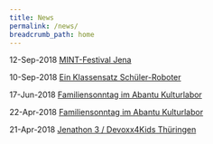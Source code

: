 ```yaml
---
title: News
permalink: /news/
breadcrumb_path: home
---
```


12-Sep-2018 [MINT-Festival Jena](2018-09-12_MINT-Festival_Jena.md)

10-Sep-2018 [Ein Klassensatz Schüler-Roboter](2018-09-10_Ein_Klassensatz_Schülerroboter.md)

17-Jun-2018 [Familiensonntag im Abantu Kulturlabor](2018-06-17_Familiensonntag_im_Abantu_Kulturlabor.md)

22-Apr-2018 [Familiensonntag im Abantu Kulturlabor](2018-04-22_Familiensonntag_im_Abantu_Kulturlabor.md)

21-Apr-2018 [Jenathon 3 / Devoxx4Kids Thüringen](2018-04-21_Jenathon_3_Devoxx4Kids_Thüringen.md)

